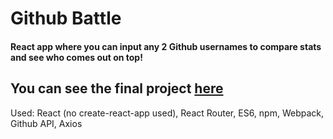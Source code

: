 Github Battle
========
#### React app where you can input any 2 Github usernames to compare stats and see who comes out on top!


## You can see the final project [here](https://github-battle-react-4b568.firebaseapp.com/)

Used: React (no create-react-app used), React Router, ES6, npm, Webpack, Github API, Axios
